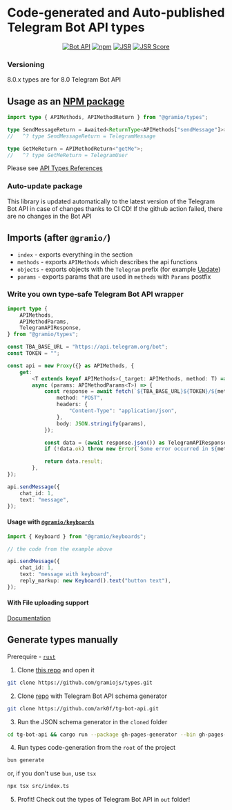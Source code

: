 # Code-generated and Auto-published Telegram Bot API types

<div align="center">

[![Bot API](https://img.shields.io/badge/Bot%20API-8.0-blue?logo=telegram&style=flat&labelColor=000&color=3b82f6)](https://core.telegram.org/bots/api)
[![npm](https://img.shields.io/npm/v/@gramio/types?logo=npm&style=flat&labelColor=000&color=3b82f6)](https://www.npmjs.org/package/@gramio/types)
[![JSR](https://jsr.io/badges/@gramio/types)](https://jsr.io/@gramio/types)
[![JSR Score](https://jsr.io/badges/@gramio/types/score)](https://jsr.io/@gramio/types)

</div>

### Versioning

8.0.x types are for 8.0 Telegram Bot API

## Usage as an [NPM package](https://www.npmjs.com/package/@gramio/types)

```ts
import type { APIMethods, APIMethodReturn } from "@gramio/types";

type SendMessageReturn = Awaited<ReturnType<APIMethods["sendMessage"]>>;
//   ^? type SendMessageReturn = TelegramMessage

type GetMeReturn = APIMethodReturn<"getMe">;
//   ^? type GetMeReturn = TelegramUser
```

Please see [API Types References](https://tsdocs.dev/docs/@gramio/types)

### Auto-update package

This library is updated automatically to the latest version of the Telegram Bot API in case of changes thanks to CI CD!
If the github action failed, there are no changes in the Bot API

## Imports (after `@gramio/`)

-   `index` - exports everything in the section
-   `methods` - exports `APIMethods` which describes the api functions
-   `objects` - exports objects with the `Telegram` prefix (for example [Update](https://core.telegram.org/bots/api/#update))
-   `params` - exports params that are used in `methods` with `Params` postfix

### Write you own type-safe Telegram Bot API wrapper

```typescript
import type {
    APIMethods,
    APIMethodParams,
    TelegramAPIResponse,
} from "@gramio/types";

const TBA_BASE_URL = "https://api.telegram.org/bot";
const TOKEN = "";

const api = new Proxy({} as APIMethods, {
    get:
        <T extends keyof APIMethods>(_target: APIMethods, method: T) =>
        async (params: APIMethodParams<T>) => {
            const response = await fetch(`${TBA_BASE_URL}${TOKEN}/${method}`, {
                method: "POST",
                headers: {
                    "Content-Type": "application/json",
                },
                body: JSON.stringify(params),
            });

            const data = (await response.json()) as TelegramAPIResponse;
            if (!data.ok) throw new Error(`Some error occurred in ${method}`);

            return data.result;
        },
});

api.sendMessage({
    chat_id: 1,
    text: "message",
});
```

#### Usage with [`@gramio/keyboards`](https://github.com/gramiojs/keyboards)

```typescript
import { Keyboard } from "@gramio/keyboards";

// the code from the example above

api.sendMessage({
    chat_id: 1,
    text: "message with keyboard",
    reply_markup: new Keyboard().text("button text"),
});
```

#### With File uploading support

[Documentation](https://gramio.dev/files/usage-without-gramio.html#write-you-own-type-safe-tba-api-wrapper-with-file-uploading-support)

## Generate types manually

Prerequire - [`rust`](https://www.rust-lang.org/)

1. Clone [this repo](https://github.com/gramiojs/types) and open it

```bash
git clone https://github.com/gramiojs/types.git
```

2. Clone [repo](https://github.com/ark0f/tg-bot-api) with Telegram Bot API schema generator

```bash
git clone https://github.com/ark0f/tg-bot-api.git
```

3. Run the JSON schema generator in the `cloned` folder

```bash
cd tg-bot-api && cargo run --package gh-pages-generator --bin gh-pages-generator -- dev && cd ..
```

4. Run types code-generation from the `root` of the project

```bash
bun generate
```

or, if you don't use `bun`, use `tsx`

```bash
npx tsx src/index.ts
```

5. Profit! Check out the types of Telegram Bot API in `out` folder!
